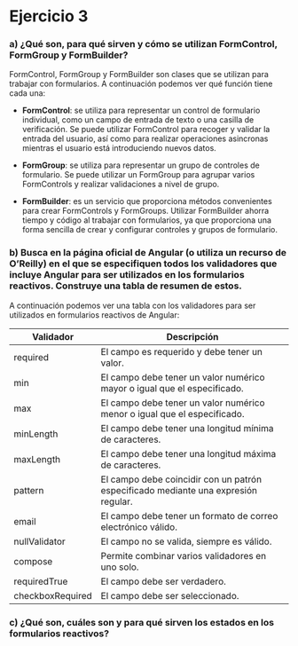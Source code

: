 # Ejercicio 3

### a) ¿Qué son, para qué sirven y cómo se utilizan FormControl, FormGroup y FormBuilder?

FormControl, FormGroup y FormBuilder son clases que se utilizan para trabajar con formularios. A continuación podemos ver qué función tiene cada una:

- **FormControl**: se utiliza para representar un control de formulario individual, como un campo de entrada de texto o una casilla de verificación. Se puede utilizar FormControl para recoger y validar la entrada del usuario, así como para realizar operaciones asincronas mientras el usuario está introduciendo nuevos datos.

- **FormGroup**: se utiliza para representar un grupo de controles de formulario. Se puede utilizar un FormGroup para agrupar varios FormControls y realizar validaciones a nivel de grupo.

- **FormBuilder**: es un servicio que proporciona métodos convenientes para crear FormControls y FormGroups. Utilizar FormBuilder ahorra tiempo y código al trabajar con formularios, ya que proporciona una forma sencilla de crear y configurar controles y grupos de formulario.


### b) Busca en la página oficial de Angular (o utiliza un recurso de O’Reilly) en el que se especifiquen todos los validadores que incluye Angular para ser utilizados en los formularios reactivos. Construye una tabla de resumen de estos.

A continuación podemos ver una tabla con los validadores para ser utilizados en formularios reactivos de Angular:

| Validador | Descripción |
| --- | --- |
| required | El campo es requerido y debe tener un valor. |
| min | El campo debe tener un valor numérico mayor o igual que el especificado. |
| max | El campo debe tener un valor numérico menor o igual que el especificado. |
| minLength | El campo debe tener una longitud mínima de caracteres. |
| maxLength | El campo debe tener una longitud máxima de caracteres. |
| pattern | El campo debe coincidir con un patrón especificado mediante una expresión regular. |
| email | El campo debe tener un formato de correo electrónico válido. |
| nullValidator | El campo no se valida, siempre es válido. |
| compose | Permite combinar varios validadores en uno solo. |
| requiredTrue | El campo debe ser verdadero. |
| checkboxRequired | El campo debe ser seleccionado. |


### c) ¿Qué son, cuáles son y para qué sirven los estados en los formularios reactivos?
